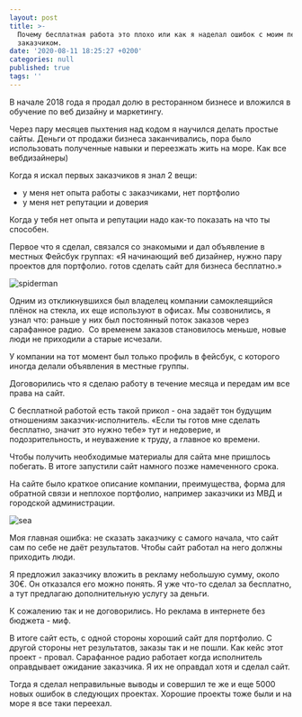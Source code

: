 ```yaml
---
layout: post
title: >-
  Почему бесплатная работа это плохо или как я наделал ошибок с моим первым
  заказчиком.
date: '2020-08-11 18:25:27 +0200'
categories: null
published: true
tags: ''
---
```



В начале 2018 года я продал долю в ресторанном бизнесе и вложился в обучение по веб дизайну и маркетингу.

Через пару месяцев пыхтения над кодом я научился делать простые сайты.
Деньги от продажи бизнеса заканчивались, пора было использовать полученные навыки и переезжать жить на море. Как все вебдизайнеры)

Когда я искал первых заказчиков я знал 2 вещи:
- у меня нет опыта работы с заказчиками, нет портфолио
- у меня нет репутации и доверия


Когда у тебя нет опыта и репутации надо как-то показать на что ты способен.

Первое что я сделал, связался со знакомыми и дал объявление в местных Фейсбук группах:
«Я начинающий веб дизайнер, нужно пару проектов для портфолио.
готов сделать сайт для бизнеса бесплатно.»

![spiderman]({{site.baseurl}}/media/road-trip-with-raj-o4c2zoVhjSw-unsplash-2.jpg)



Одним из откликнувшихся был владелец компании самоклеящийся плёнок на стекла, их еще используют в офисах.
Мы созвонились, я узнал что: раньше у них был постоянный поток заказов через сарафанное радио. 
Со временем заказов становилось меньше, новые люди не приходили а старые исчезали.

У компании на тот момент был только профиль в фейсбук, с которого иногда делали объявления в местные группы.

Договорились что я сделаю работу в течение месяца и передам им все права на сайт.



С бесплатной работой есть такой прикол - она задаёт тон будущим отношениям заказчик-исполнитель.
«Если ты готов мне сделать бесплатно, значит это нужно тебе» тут и недоверие, и подозрительность, и неуважение к труду, а главное ко времени.

Чтобы получить необходимые материалы для сайта мне пришлось побегать. В итоге запустили сайт намного позже намеченного срока.

На сайте было краткое описание компании, преимущества, форма для обратной связи и неплохое портфолио, например заказчики из МВД и городской администрации.

![sea]({{site.baseurl}}/media/stephen-crowley-eh3kB7wAJgs-unsplash-2.jpg)


Моя главная ошибка: не сказать заказчику с самого начала, что сайт сам по себе не даёт результатов. Чтобы сайт работал на него должны приходить люди.

Я предложил заказчику вложить в рекламу небольшую сумму, около 30€. Он отказался его можно понять. Я уже что-то сделал за бесплатно, а тут предлагаю дополнительную услугу за деньги.

К сожалению так и не договорились. Но реклама в интернете без бюджета - миф. 


В итоге сайт есть, с одной стороны хороший сайт для портфолио. С другой стороны нет результатов, заказы так и не пошли. Как кейс этот проект - провал.
Сарафанное радио работает когда исполнитель оправдывает ожидание заказчика. Я их не оправдал хотя и сделал сайт.


Тогда я сделал неправильные выводы и совершил те же и еще 5000 новых ошибок в следующих проектах.
Хорошие проекты тоже были и на море я все таки переехал.
